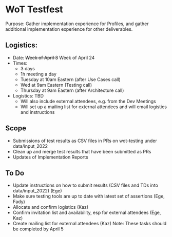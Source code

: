 # WoT Testfest
Purpose: Gather implementation experience for Profiles,
and gather additional implementation experience for other deliverables.

## Logistics:
* Date: <strike>Week of April 3</strike> Week of April 24
* Times: 
   - 3 days
   - 1h meeting a day
   - Tuesday at 10am Eastern (after Use Cases call)
   - Wed at 9am Eastern (Testing call)
   - Thursday at 9am Eastern (after Architecture call)
* Logistics: TBD
   - Will also include external attendees, e.g. from the Dev Meetings
   - Will set up a mailing list for external attendees and will email logistics and instructions

## Scope
- Submissions of test results as CSV files in PRs on wot-testing under data/input_2022
- Clean up and merge test results that have been submitted as PRs
- Updates of Implementation Reports

## To Do
- Update instructions on how to submit results (CSV files and TDs into data/input_2022) (Ege)
- Make sure testing tools are up to date with latest set of assertions (Ege, Fady)
- Allocate and confirm logistics (Kaz)
- Confirm invitation list and availability, esp for external attendees (Ege, Kaz)
- Create mailing list for external attendees (Kaz)
Note: These tasks should be completed by April 5

